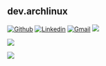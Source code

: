 ## dev.archlinux
  [![Github](https://img.shields.io/badge/-Github-000?style=flat&logo=Github&logoColor=white)](https://github.com/Qantrex)
  [![Linkedin](https://img.shields.io/badge/-LinkedIn-blue?style=flat&logo=Linkedin&logoColor=white)](https://www.linkedin.com/in/konstantin-bauer-9a5952266/)
  [![Gmail](https://img.shields.io/badge/-Gmail-c14438?style=flat&logo=Gmail&logoColor=white)](mailto:mail.kbauer2008@gmail.com)
  ![](https://komarev.com/ghpvc/?username=Qantrex&color=yellowgreen)

  ![](https://streak-stats.demolab.com?user=Qantrex&theme=tokyonight&border_radius=2.5&exclude_days=Sun%2CFri%2CSat&fire=1EEB1A&height=400px)

  ![](https://github-readme-stats.vercel.app/api/top-langs/?username=Qantrex&langs_count=7&theme=tokyonight&custom_title=My%20Top%20Langs%20&height=25)
